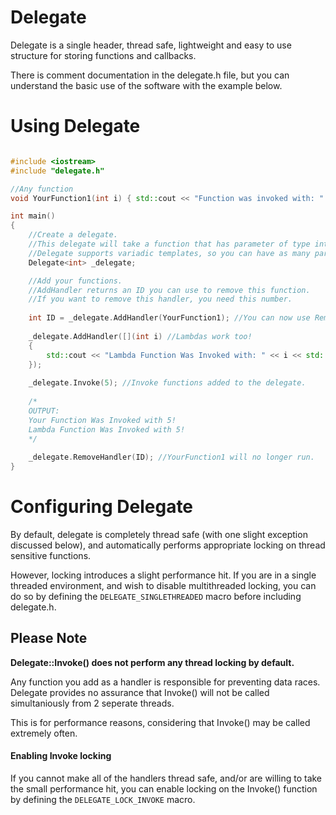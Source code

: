 # Delegate

Delegate is a single header, thread safe, lightweight and easy to use structure for storing functions and callbacks.

There is comment documentation in the delegate.h file, but you can understand the basic use of the software with the example below.

# Using Delegate

``` C++

#include <iostream>
#include "delegate.h"

//Any function
void YourFunction1(int i) { std::cout << "Function was invoked with: " << i << std::endl; }

int main()
{
	//Create a delegate. 
	//This delegate will take a function that has parameter of type int. 
	//Delegate supports variadic templates, so you can have as many params as you wish.
	Delegate<int> _delegate; 

	//Add your functions.
	//AddHandler returns an ID you can use to remove this function. 
	//If you want to remove this handler, you need this number.
	
	int ID = _delegate.AddHandler(YourFunction1); //You can now use RemoveHandler(ID) to remove this.
	
	_delegate.AddHandler([](int i) //Lambdas work too!
	{ 
		std::cout << "Lambda Function Was Invoked with: " << i << std::endl;
	});
  
	_delegate.Invoke(5); //Invoke functions added to the delegate.
	
	/* 
	OUTPUT:
	Your Function Was Invoked with 5!
	Lambda Function Was Invoked with 5!
	*/
	
	_delegate.RemoveHandler(ID); //YourFunction1 will no longer run.
}
```

# Configuring Delegate
By default, delegate is completely thread safe (with one slight exception discussed below), and automatically performs appropriate locking on thread sensitive functions.

However, locking introduces a slight performance hit. If you are in a single threaded environment, and wish to disable multithreaded locking, you can do so
by defining the `DELEGATE_SINGLETHREADED` macro before including delegate.h.

## Please Note

**Delegate::Invoke() does not perform any thread locking by default.**

Any function you add as a handler is responsible for preventing data races. Delegate provides no assurance that Invoke() will not be called
simultaniously from 2 seperate threads.

This is for performance reasons, considering that Invoke() may be called extremely often.

#### Enabling Invoke locking
If you cannot make all of the handlers thread safe, and/or are willing to take the small performance hit, you can enable 
locking on the Invoke() function by defining the `DELEGATE_LOCK_INVOKE` macro.